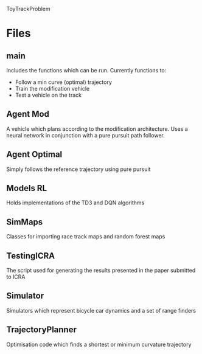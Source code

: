 ToyTrackProblem

# Files

## main
Includes the functions which can be run. 
Currently functions to:
+ Follow a min curve (optimal) trajectory
+ Train the modification vehicle
+ Test a vehicle on the track

## Agent Mod
A vehicle which plans according to the modification architecture.
Uses a neural network in conjunction with a pure pursuit path follower.

## Agent Optimal
Simply follows the reference trajectory using pure pursuit

## Models RL
Holds implementations of the TD3 and DQN algorithms

## SimMaps
Classes for importing race track maps and random forest maps

## TestingICRA
The script used for generating the results presented in the paper submitted to ICRA

## Simulator
Simulators which represent bicycle car dynamics and a set of range finders

## TrajectoryPlanner
Optimisation code which finds a shortest or minimum curvature trajectory
